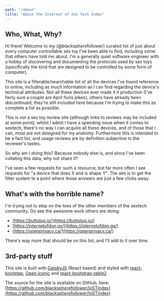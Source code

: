 ```yaml
---
path: "/about"
title: "About the Internet of Sex Tech Index"
---
```


## Who, What, Why?

Hi there! Welcome to my (@blackspherefollower) curated list of just about every computer controllable sex toy I've been able to find, including some that others have told me about.
I'm a generally quiet software engineer with a hobby of discovering and documenting the protocols used by sex toys (specifically the kind that are designed to be controlled by some form of computer).

This site is a filterable/searchable list of all the devices I've found reference to online, including as much information as I can find regarding the device's technical attributes. Not all these devices ever made it it production (I've fairly sure a couple are April fools jokes), others have already been discontinued; they're still included here because I'm trying to make this as complete a list as possible.

This is not a sex toy review site (although links to reviews may be included at some point): whilst I admit I have a spending issue when it comes to sextech, there's no way I can acquire all these devices, and of those that I can, most are not designed for my anatomy. Furthermore this is intended to be a fact list, and usage reviews are by definition subjective to the reviewer's tastes.

So why am I doing this? Because nobody else is, and since I've been collating this data, why not share it?

I've seen a few requests for such a resource, but far more often I see requests for "a device that does X and is shape Y". The aim is to get the filter system to a point where those answers are just a few clicks away.

## What's with the horrible name?

I'm trying not to step on the toes of the other members of the sextech community. Go see the awesome work others are doing:

- [https://buttplug.io/](https://buttplug.io/)
- [https://internetofdon.gs/](https://internetofdon.gs/)
- [https://openprivacy.ca/](https://openprivacy.ca/)

There's way more that should be on this list, and I'll add to it over time.

## 3rd-party stuff

This site is built with [GatsbyJS](https://www.gatsbyjs.org/) (React based) and styled with [react-bootstap](https://react-bootstrap.github.io/), [Open Iconic](https://useiconic.com/open) and [react-bootstrap-table2](https://react-bootstrap-table.github.io/react-bootstrap-table2/)

The source for the site is available on GitHub, here: [https://github.com/blackspherefollower/IoSTIndex](https://github.com/blackspherefollower/IoSTIndex)

